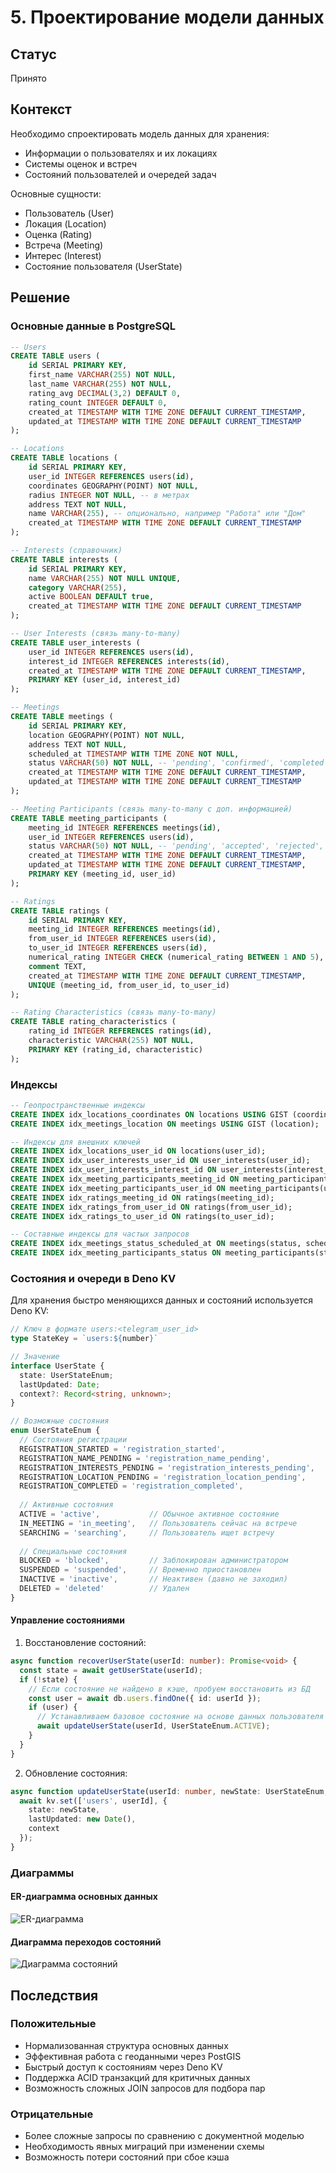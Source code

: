 # 5. Проектирование модели данных

## Статус

Принято

## Контекст

Необходимо спроектировать модель данных для хранения:
- Информации о пользователях и их локациях
- Системы оценок и встреч
- Состояний пользователей и очередей задач

Основные сущности:
- Пользователь (User)
- Локация (Location)
- Оценка (Rating)
- Встреча (Meeting)
- Интерес (Interest)
- Состояние пользователя (UserState)

## Решение

### Основные данные в PostgreSQL

```sql
-- Users
CREATE TABLE users (
    id SERIAL PRIMARY KEY,
    first_name VARCHAR(255) NOT NULL,
    last_name VARCHAR(255) NOT NULL,
    rating_avg DECIMAL(3,2) DEFAULT 0,
    rating_count INTEGER DEFAULT 0,
    created_at TIMESTAMP WITH TIME ZONE DEFAULT CURRENT_TIMESTAMP,
    updated_at TIMESTAMP WITH TIME ZONE DEFAULT CURRENT_TIMESTAMP
);

-- Locations
CREATE TABLE locations (
    id SERIAL PRIMARY KEY,
    user_id INTEGER REFERENCES users(id),
    coordinates GEOGRAPHY(POINT) NOT NULL,
    radius INTEGER NOT NULL, -- в метрах
    address TEXT NOT NULL,
    name VARCHAR(255), -- опционально, например "Работа" или "Дом"
    created_at TIMESTAMP WITH TIME ZONE DEFAULT CURRENT_TIMESTAMP
);

-- Interests (справочник)
CREATE TABLE interests (
    id SERIAL PRIMARY KEY,
    name VARCHAR(255) NOT NULL UNIQUE,
    category VARCHAR(255),
    active BOOLEAN DEFAULT true,
    created_at TIMESTAMP WITH TIME ZONE DEFAULT CURRENT_TIMESTAMP
);

-- User Interests (связь many-to-many)
CREATE TABLE user_interests (
    user_id INTEGER REFERENCES users(id),
    interest_id INTEGER REFERENCES interests(id),
    created_at TIMESTAMP WITH TIME ZONE DEFAULT CURRENT_TIMESTAMP,
    PRIMARY KEY (user_id, interest_id)
);

-- Meetings
CREATE TABLE meetings (
    id SERIAL PRIMARY KEY,
    location GEOGRAPHY(POINT) NOT NULL,
    address TEXT NOT NULL,
    scheduled_at TIMESTAMP WITH TIME ZONE NOT NULL,
    status VARCHAR(50) NOT NULL, -- 'pending', 'confirmed', 'completed', 'cancelled'
    created_at TIMESTAMP WITH TIME ZONE DEFAULT CURRENT_TIMESTAMP,
    updated_at TIMESTAMP WITH TIME ZONE DEFAULT CURRENT_TIMESTAMP
);

-- Meeting Participants (связь many-to-many с доп. информацией)
CREATE TABLE meeting_participants (
    meeting_id INTEGER REFERENCES meetings(id),
    user_id INTEGER REFERENCES users(id),
    status VARCHAR(50) NOT NULL, -- 'pending', 'accepted', 'rejected', 'completed'
    created_at TIMESTAMP WITH TIME ZONE DEFAULT CURRENT_TIMESTAMP,
    updated_at TIMESTAMP WITH TIME ZONE DEFAULT CURRENT_TIMESTAMP,
    PRIMARY KEY (meeting_id, user_id)
);

-- Ratings
CREATE TABLE ratings (
    id SERIAL PRIMARY KEY,
    meeting_id INTEGER REFERENCES meetings(id),
    from_user_id INTEGER REFERENCES users(id),
    to_user_id INTEGER REFERENCES users(id),
    numerical_rating INTEGER CHECK (numerical_rating BETWEEN 1 AND 5),
    comment TEXT,
    created_at TIMESTAMP WITH TIME ZONE DEFAULT CURRENT_TIMESTAMP,
    UNIQUE (meeting_id, from_user_id, to_user_id)
);

-- Rating Characteristics (связь many-to-many)
CREATE TABLE rating_characteristics (
    rating_id INTEGER REFERENCES ratings(id),
    characteristic VARCHAR(255) NOT NULL,
    PRIMARY KEY (rating_id, characteristic)
);
```

### Индексы

```sql
-- Геопространственные индексы
CREATE INDEX idx_locations_coordinates ON locations USING GIST (coordinates);
CREATE INDEX idx_meetings_location ON meetings USING GIST (location);

-- Индексы для внешних ключей
CREATE INDEX idx_locations_user_id ON locations(user_id);
CREATE INDEX idx_user_interests_user_id ON user_interests(user_id);
CREATE INDEX idx_user_interests_interest_id ON user_interests(interest_id);
CREATE INDEX idx_meeting_participants_meeting_id ON meeting_participants(meeting_id);
CREATE INDEX idx_meeting_participants_user_id ON meeting_participants(user_id);
CREATE INDEX idx_ratings_meeting_id ON ratings(meeting_id);
CREATE INDEX idx_ratings_from_user_id ON ratings(from_user_id);
CREATE INDEX idx_ratings_to_user_id ON ratings(to_user_id);

-- Составные индексы для частых запросов
CREATE INDEX idx_meetings_status_scheduled_at ON meetings(status, scheduled_at);
CREATE INDEX idx_meeting_participants_status ON meeting_participants(status, user_id);
```

### Состояния и очереди в Deno KV

Для хранения быстро меняющихся данных и состояний используется Deno KV:

```typescript
// Ключ в формате users:<telegram_user_id>
type StateKey = `users:${number}`

// Значение
interface UserState {
  state: UserStateEnum;
  lastUpdated: Date;
  context?: Record<string, unknown>;
}

// Возможные состояния
enum UserStateEnum {
  // Состояния регистрации
  REGISTRATION_STARTED = 'registration_started',
  REGISTRATION_NAME_PENDING = 'registration_name_pending',
  REGISTRATION_INTERESTS_PENDING = 'registration_interests_pending',
  REGISTRATION_LOCATION_PENDING = 'registration_location_pending',
  REGISTRATION_COMPLETED = 'registration_completed',
  
  // Активные состояния
  ACTIVE = 'active',           // Обычное активное состояние
  IN_MEETING = 'in_meeting',   // Пользователь сейчас на встрече
  SEARCHING = 'searching',     // Пользователь ищет встречу
  
  // Специальные состояния
  BLOCKED = 'blocked',         // Заблокирован администратором
  SUSPENDED = 'suspended',     // Временно приостановлен
  INACTIVE = 'inactive',       // Неактивен (давно не заходил)
  DELETED = 'deleted'          // Удален
}
```

#### Управление состояниями

1. Восстановление состояний:
```typescript
async function recoverUserState(userId: number): Promise<void> {
  const state = await getUserState(userId);
  if (!state) {
    // Если состояние не найдено в кэше, пробуем восстановить из БД
    const user = await db.users.findOne({ id: userId });
    if (user) {
      // Устанавливаем базовое состояние на основе данных пользователя
      await updateUserState(userId, UserStateEnum.ACTIVE);
    }
  }
}
```

2. Обновление состояния:
```typescript
async function updateUserState(userId: number, newState: UserStateEnum, context?: Record<string, unknown>) {
  await kv.set(['users', userId], {
    state: newState,
    lastUpdated: new Date(),
    context
  });
}
```

### Диаграммы

#### ER-диаграмма основных данных

![ER-диаграмма](../pictures/data-model.png)

#### Диаграмма переходов состояний

![Диаграмма состояний](../pictures/user-states.png)

## Последствия

### Положительные
- Нормализованная структура основных данных
- Эффективная работа с геоданными через PostGIS
- Быстрый доступ к состояниям через Deno KV
- Поддержка ACID транзакций для критичных данных
- Возможность сложных JOIN запросов для подбора пар

### Отрицательные
- Более сложные запросы по сравнению с документной моделью
- Необходимость явных миграций при изменении схемы
- Возможность потери состояний при сбое кэша
